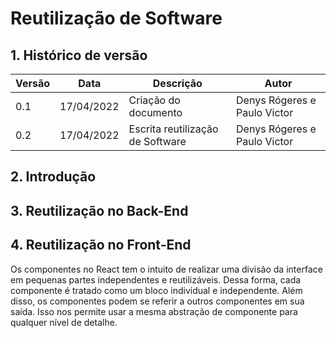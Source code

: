# Reutilização de Software

## 1. Histórico de versão

<center>

| Versão | Data       | Descrição                   | Autor         |
| ------ | ---------- | --------------------------- | ------------- |
| 0.1    | 17/04/2022 | Criação do documento        | Denys Rógeres e Paulo Victor  |
| 0.2    | 17/04/2022 | Escrita reutilização de Software        | Denys Rógeres e Paulo Victor  |

</center>

## 2. Introdução

## 3. Reutilização no Back-End

## 4. Reutilização no Front-End

Os componentes no React tem o intuito de realizar uma divisão da interface em pequenas partes independentes e reutilizáveis. Dessa forma, cada componente é tratado como um bloco individual e independente. Além disso, os componentes podem se referir a outros componentes em sua saída. Isso nos permite usar a mesma abstração de componente para qualquer nível de detalhe.